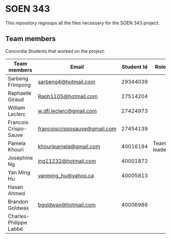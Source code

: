 # SOEN 343
This repository regroups all the files necessary for the SOEN 343 project.

## Team members 

Concordia Students that worked on the project:

Team members          | Email                         | Student Id   | Role 
------------          | --------------------          | ------------ |------------
Sarbeng Frimpong      | sarbeng4@hotmail.com          | 29344039     |
Raphaelle Giraud      | Raph1105@hotmail.com          | 27514204     | 
William Leclerc       | w.dfj.leclerc@gmail.com       | 27424973     | 
Francois Crispo-Sauve | francoiscrisposauve@gmail.com | 27454139     |
Pamela Khouri         | khouripamela@gmail.com        | 40016194     | Team leader
Joséphine Ng          | jng11232@hotmail.com          | 40001872     |
Yan Ming Hu           | yanming_hu@yahoo.ca           | 40005813     | 
Hasan Ahmed           |                               |              |
Brandon Goldwax       | bgoldwax@hotmail.com          | 40006986     | 
Charles-Philippe Labbé|                               |              |         
